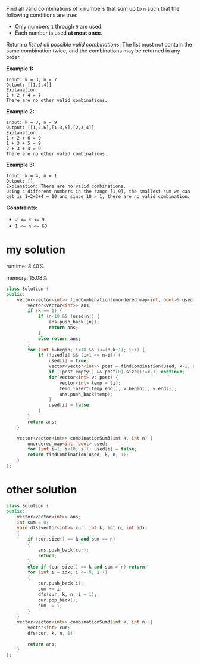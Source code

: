 Find all valid combinations of `k` numbers that sum up to `n` such that the following conditions are true:

- Only numbers `1` through `9` are used.
- Each number is used **at most once**.

Return *a list of all possible valid combinations*. The list must not contain the same combination twice, and the combinations may be returned in any order.

 

**Example 1:**

```
Input: k = 3, n = 7
Output: [[1,2,4]]
Explanation:
1 + 2 + 4 = 7
There are no other valid combinations.
```

**Example 2:**

```
Input: k = 3, n = 9
Output: [[1,2,6],[1,3,5],[2,3,4]]
Explanation:
1 + 2 + 6 = 9
1 + 3 + 5 = 9
2 + 3 + 4 = 9
There are no other valid combinations.
```

**Example 3:**

```
Input: k = 4, n = 1
Output: []
Explanation: There are no valid combinations.
Using 4 different numbers in the range [1,9], the smallest sum we can get is 1+2+3+4 = 10 and since 10 > 1, there are no valid combination.
```

 

**Constraints:**

- `2 <= k <= 9`
- `1 <= n <= 60`

# my solution

runtime: 8.40%

memory: 15.08%

```C++
class Solution {
public:
    vector<vector<int>> findCombination(unordered_map<int, bool>& used, int k, int n, int begin) {
        vector<vector<int>> ans;
        if (k == 1) {
            if (n<10 && !used[n]) {
                ans.push_back({n});
                return ans;
            }
            else return ans;
        }
        for (int i=begin; i<10 && i<=(n-k+1); i++) {
            if (!used[i] && (i+1 <= n-i)) {
                used[i] = true;
                vector<vector<int>> post = findCombination(used, k-1, n-i, i+1);
                if (!post.empty() && post[0].size()!=k-1) continue;
                for(vector<int> v: post) {
                    vector<int> temp = {i};
                    temp.insert(temp.end(), v.begin(), v.end());
                    ans.push_back(temp);
                }
                used[i] = false;
            }
        }
        return ans;
    }

    vector<vector<int>> combinationSum3(int k, int n) {
        unordered_map<int, bool> used;
        for (int i=1; i<10; i++) used[i] = false;
        return findCombination(used, k, n, 1);
    }
};
```

# other solution

```C++
class Solution {
public:
    vector<vector<int>> ans;
    int sum = 0;
    void dfs(vector<int>& cur, int k, int n, int idx)
    {
        if (cur.size() == k and sum == n)
        {
            ans.push_back(cur);
            return;
        }
        else if (cur.size() == k and sum > n) return;
        for (int i = idx; i <= 9; i++)
        {
            cur.push_back(i);
            sum += i;
            dfs(cur, k, n, i + 1);
            cur.pop_back();
            sum -= i;
        }
    }
    vector<vector<int>> combinationSum3(int k, int n) {
        vector<int> cur;
        dfs(cur, k, n, 1);

        return ans;
    }
};
```

